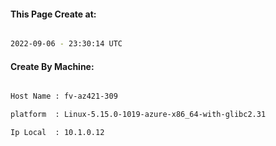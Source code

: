 
   
#### This Page Create at:

```bash

2022-09-06 - 23:30:14 UTC

```

#### Create By Machine:

```bash

Host Name : fv-az421-309

platform  : Linux-5.15.0-1019-azure-x86_64-with-glibc2.31

Ip Local  : 10.1.0.12

```

